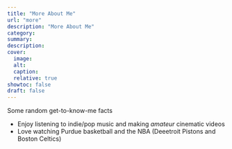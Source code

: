 ```yaml
---
title: "More About Me"
url: "more"
description: "More About Me"
category:
summary:
description: 
cover:
  image:
  alt:
  caption: 
  relative: true
showtoc: false
draft: false
---
```


Some random get-to-know-me facts

- Enjoy listening to indie/pop music and making *amateur* cinematic videos
- Love watching Purdue basketball and the NBA (Deeetroit Pistons and Boston Celtics)
<!-- - Have four tattoos and plan on getting more this summer!  -->
